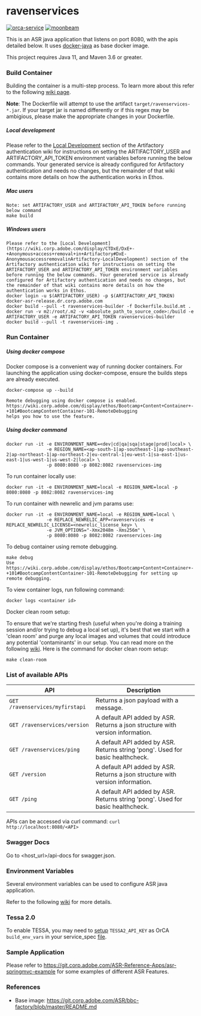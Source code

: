 # ravenservices

[![orca-service](https://img.shields.io/badge/orca-service-blue.svg?style=flat)](https://orca.ethos.corp.adobe.com/services)
[![moonbeam](https://img.shields.io/badge/ethos-moonbeam-yellow.svg?style=flat)](https://moonbeam.ethos.corp.adobe.com/ACSGMSTechnology/raven-services)

This is an ASR java application that listens on port 8080, with the apis detailed below. It uses [docker-java](https://git.corp.adobe.com/ASR/docker-java) as base docker image.

This project requires Java 11, and Maven 3.6 or greater.

### Build Container

Building the container is a multi-step process. To learn more about this refer to the following [wiki page](https://wiki.corp.adobe.com/display/CTDxE/make+build+target).

**Note**: The Dockerfile will attempt to use the artifact `target/ravenservices-*.jar`. If your target jar is named differently or if this regex may be ambigious, please make the appropriate changes in your Dockerfile.

##### Local development

Please refer to the [Local Development](https://wiki.corp.adobe.com/display/CTDxE/DxE+-+Anonymous+access+removal+in+Artifactory#DxE-AnonymousaccessremovalinArtifactory-LocalDevelopment) section of the Artifactory authentication wiki for instructions on setting the ARTIFACTORY_USER and ARTIFACTORY_API_TOKEN environment variables before running the below commands. Your generated service is already configured for Artifactory authentication and needs no changes, but the remainder of that wiki contains more details on how the authentication works in Ethos.

##### Mac users

```
Note: set ARTIFACTORY_USER and ARTIFACTORY_API_TOKEN before running below command
make build
```

##### Windows users

```
Please refer to the [Local Development](https://wiki.corp.adobe.com/display/CTDxE/DxE+-+Anonymous+access+removal+in+Artifactory#DxE-AnonymousaccessremovalinArtifactory-LocalDevelopment) section of the Artifactory authentication wiki for instructions on setting the ARTIFACTORY_USER and ARTIFACTORY_API_TOKEN environment variables before running the below commands. Your generated service is already configured for Artifactory authentication and needs no changes, but the remainder of that wiki contains more details on how the authentication works in Ethos.
docker login -u $(ARTIFACTORY_USER) -p $(ARTIFACTORY_API_TOKEN) docker-asr-release.dr.corp.adobe.com
docker build --pull -t ravenservices-builder -f Dockerfile.build.mt .
docker run -v m2:/root/.m2 -v <absolute_path_to_source_code>:/build -e ARTIFACTORY_USER -e ARTIFACTORY_API_TOKEN ravenservices-builder
docker build --pull -t ravenservices-img .
```

### Run Container

##### Using docker compose

Docker compose is a convenient way of running docker containers. For launching the application using docker-compose, ensure the builds steps are already executed.

```
docker-compose up --build

Remote debugging using docker compose is enabled. https://wiki.corp.adobe.com/display/ethos/Bootcamp+Content+Container+-+101#BootcampContentContainer-101-RemoteDebugging
helps you how to use the feature.
```

##### Using docker command

```
docker run -it -e ENVIRONMENT_NAME=<dev|cd|qa|sqa|stage|prod|local> \
               -e REGION_NAME=<ap-south-1|ap-southeast-1|ap-southeast-2|ap-northeast-1|ap-northeast-2|eu-central-1|eu-west-1|sa-east-1|us-east-1|us-west-1|us-west-2|local> \
               -p 8080:8080 -p 8082:8082 ravenservices-img
```

To run container locally use:

```
docker run -it -e ENVIRONMENT_NAME=local -e REGION_NAME=local -p 8080:8080 -p 8082:8082 ravenservices-img
```

To run container with newrelic and jvm params use:

```
docker run -it -e ENVIRONMENT_NAME=local -e REGION_NAME=local \
               -e REPLACE_NEWRELIC_APP=ravenservices -e REPLACE_NEWRELIC_LICENSE=<newrelic_license_key> \
               -e JVM_OPTIONS="-Xmx2048m -Xms256m" \
               -p 8080:8080 -p 8082:8082 ravenservices-img
```

To debug container using remote debugging.

```
make debug
Use https://wiki.corp.adobe.com/display/ethos/Bootcamp+Content+Container+-+101#BootcampContentContainer-101-RemoteDebugging for setting up remote debugging.
```

To view container logs, run following command:

```
docker logs <container id>
```

Docker clean room setup:

To ensure that we're starting fresh (useful when you're doing a training session and/or trying to debug a local set up), it's best that we start with a 'clean room' and purge any local images and volumes that could introduce any potential 'contaminants' in our setup. You can read more on the following [wiki](https://wiki.corp.adobe.com/x/khu5TQ). Here is the command for docker clean room setup:

```
make clean-room
```

### List of available APIs

API | Description
--- | ---
`GET /ravenservices/myfirstapi` | Returns a json payload with a message.
`GET /ravenservices/version` | A default API added by ASR. Returns a json structure with version information.
`GET /ravenservices/ping` | A default API added by ASR. Returns string 'pong'. Used for basic healthcheck.
`GET /version` | A default API added by ASR. Returns a json structure with version information.
`GET /ping` | A default API added by ASR. Returns string 'pong'. Used for basic healthcheck.


APIs can be accessed via curl command: `curl http://localhost:8080/<API>`

### Swagger Docs 
 Go to &lt;host_url&gt;/api-docs for swagger.json.

### Environment Variables


Several environment variables can be used to configure ASR java application.

Refer to the following [wiki](https://wiki.corp.adobe.com/display/CTDxE/docker-java) for more details.

### Tessa 2.0

To enable TESSA, you may need to [setup](https://git.corp.adobe.com/SharedCloud/tessa-maven-plugin#plugin-execution) `TESSA2_API_KEY` as OrCA `build_env_vars` in your service_spec [file](https://git.corp.adobe.com/adobe-platform/service-spec/blob/45dec163fd4b0d8694714dcd675d37d524b9a67a/spec.yaml#L140).

### Sample Application
Please refer to https://git.corp.adobe.com/ASR-Reference-Apps/asr-springmvc-example for some examples of different ASR Features.

### References

  * Base image: https://git.corp.adobe.com/ASR/bbc-factory/blob/master/README.md
